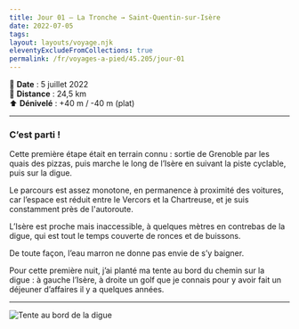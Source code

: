 ```yaml
---
title: Jour 01 – La Tronche → Saint-Quentin-sur-Isère
date: 2022-07-05
tags: 
layout: layouts/voyage.njk
eleventyExcludeFromCollections: true
permalink: /fr/voyages-a-pied/45.205/jour-01
---
```


📅 **Date** : 5 juillet 2022  
📍 **Distance** : 24,5 km  
⬆️ **Dénivelé** : +40 m / -40 m (plat)

---

### C’est parti !

Cette première étape était en terrain connu : sortie de Grenoble par les quais des pizzas, puis marche le long de l’Isère en suivant la piste cyclable, puis sur la digue.

Le parcours est assez monotone, en permanence à proximité des voitures, car l’espace est réduit entre le Vercors et la Chartreuse, et je suis constamment près de l'autoroute.

L’Isère est proche mais inaccessible, à quelques mètres en contrebas de la digue, qui est tout le temps couverte de ronces et de buissons.

De toute façon, l’eau marron ne donne pas envie de s’y baigner.

Pour cette première nuit, j’ai planté ma tente au bord du chemin sur la digue : à gauche l’Isère, à droite un golf que je connais pour y avoir fait un déjeuner d’affaires il y a quelques années.

---

![Tente au bord de la digue](./img/jour-01/bivouac-digue.jpg)
